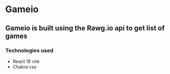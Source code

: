 # Gameio

## Gameio is built using the Rawg.io api to get list of games
### Technologies used
* React 18 vite
* Chakra css
